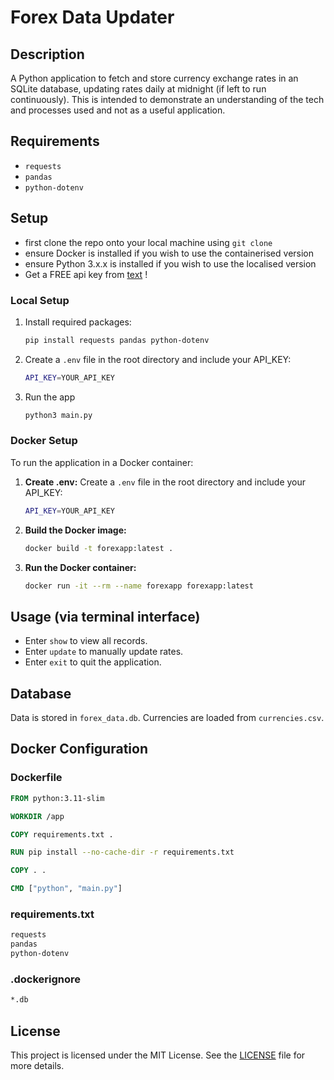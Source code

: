 # Forex Data Updater

## Description
A Python application to fetch and store currency exchange rates in an SQLite database, updating rates daily at midnight (if left to run continuously).
This is intended to demonstrate an understanding of the tech and processes used and not as a useful application.

## Requirements
- `requests`
- `pandas`
- `python-dotenv`

## Setup
- first clone the repo onto your local machine using `git clone`
- ensure Docker is installed if you wish to use the containerised version
- ensure Python 3.x.x is installed if you wish to use the localised version
- Get a FREE api key from [text](https://currencyfreaks.com/) !

### Local Setup
1. Install required packages:
   ```bash
   pip install requests pandas python-dotenv
   ```
2. Create a `.env` file in the root directory and include your API_KEY:
   ```bash
   API_KEY=YOUR_API_KEY
   ```
3. Run the app
   ```bash
   python3 main.py
   ```

### Docker Setup
To run the application in a Docker container:

1. **Create .env:**
   Create a `.env` file in the root directory and include your API_KEY:
   ```bash
   API_KEY=YOUR_API_KEY
   ```
2. **Build the Docker image:**
   ```bash
   docker build -t forexapp:latest .
   ```
3. **Run the Docker container:**
   ```bash
   docker run -it --rm --name forexapp forexapp:latest
   ```

## Usage (via terminal interface)
- Enter `show` to view all records.
- Enter `update` to manually update rates.
- Enter `exit` to quit the application.

## Database
Data is stored in `forex_data.db`. Currencies are loaded from `currencies.csv`.

## Docker Configuration
### Dockerfile
```dockerfile
FROM python:3.11-slim

WORKDIR /app

COPY requirements.txt .

RUN pip install --no-cache-dir -r requirements.txt

COPY . .

CMD ["python", "main.py"]
```

### requirements.txt
```bash
requests
pandas
python-dotenv
```

### .dockerignore
```bash
*.db
```

## License
This project is licensed under the MIT License. See the [LICENSE](LICENSE) file for more details.
